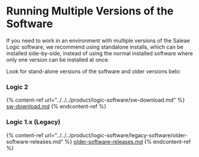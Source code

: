 # Running Multiple Versions of the Software

If you need to work in an environment with multiple versions of the Saleae Logic software, we recommend using standalone installs, which can be installed side-by-side, instead of using the normal installed software where only one version can be installed at once.

Look for stand-alone versions of the software and older versions belo:

### Logic 2

{% content-ref url="../../../product/logic-software/sw-download.md" %}
[sw-download.md](../../../product/logic-software/sw-download.md)
{% endcontent-ref %}

### Logic 1.x (Legacy)

{% content-ref url="../../../product/logic-software/legacy-software/older-software-releases.md" %}
[older-software-releases.md](../../../product/logic-software/legacy-software/older-software-releases.md)
{% endcontent-ref %}




